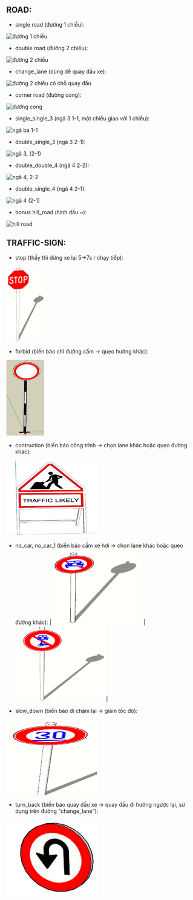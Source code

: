 ROAD:
----

- single road (đường 1 chiều):

![đường 1 chiều](https://3dwarehouse.sketchup.com/warehouse/v1.0/publiccontent/86cc6185-41ac-4a8d-9b7f-eef2f0b46ab3)

- double road (đường 2 chiều):

![đường 2 chiều](https://3dwarehouse.sketchup.com/warehouse/v1.0/publiccontent/60d042d3-c5af-43e8-9ab5-3e7d17fdc5d9)

- change_lane (dùng để quay đầu xe):

![đường 2 chiều có chỗ quay đầu](https://3dwarehouse.sketchup.com/warehouse/v1.0/publiccontent/b340048e-f8c8-4799-9df3-d12da9d10795)

- corner road (đường cong):

![đường cong](https://3dwarehouse.sketchup.com/warehouse/v1.0/publiccontent/79bea779-c695-46db-843a-636003f986d2)

- single_single_3 (ngã 3 1-1, một chiều giao với 1 chiều):

![ngã ba 1-1](https://3dwarehouse.sketchup.com/warehouse/v1.0/publiccontent/cd465168-1170-4796-a54b-94035d964812)

- double_single_3 (ngã 3 2-1):

![ngã 3, (2-1)](https://3dwarehouse.sketchup.com/warehouse/v1.0/publiccontent/a91195bf-ff20-46b6-ab5b-c8a146828b68)

- double_double_4 (ngã 4 2-2):

![ngã 4, 2-2](https://3dwarehouse.sketchup.com/warehouse/v1.0/publiccontent/7d6f9978-ed3b-44a5-b742-e30011dcc72c)

- double_single_4 (ngã 4 2-1):

![ngã 4 (2-1)](https://3dwarehouse.sketchup.com/warehouse/v1.0/publiccontent/e4cbb472-fe2c-47a0-b20d-fe5add619228)

- bonus hill_road (hình dấu ~):

![hill road](https://3dwarehouse.sketchup.com/warehouse/v1.0/publiccontent/c286aa63-e0d4-433a-9eb2-8fe9ce6881a2)

TRAFFIC-SIGN:
------------

- stop (thấy thì dừng xe lại 5->7s r chạy tiếp):
<img src="./Ah_dont_download_this/stop.png" width="100" height="200"/>

- forbid (biển báo chỉ đường cấm -> quẹo hướng khác):
<img src="./Ah_dont_download_this/forbid.png" width="100" height="200"/>

- contruction (biển báo công trình -> chọn lane khác hoặc quẹo đường khác):
<img src="./Ah_dont_download_this/contruction.png" width="240" height="200"/>

- no_car, no_car_1 (biển báo cấm xe hơi -> chọn lane khác hoặc quẹo đường khác):
|<img src="./Ah_dont_download_this/no_car.png" width="240" height="200"/>
|<img src="./Ah_dont_download_this/no_car_1.png" width="240" height="200"/>|

- slow_down (biển báo đi chậm lại -> giảm tốc độ):
<img src="./Ah_dont_download_this/slow_down.png" width="240" height="200"/>

- turn_back (biển báo quay đầu xe -> quay đầu đi hướng ngược lại, sử dụng trên đường "change_lane"):
<img src="./Ah_dont_download_this/turn_back.png" width="240" height="200"/>


